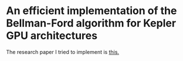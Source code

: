 # An efficient implementation of the Bellman-Ford algorithm for Kepler GPU architectures

The research paper I tried to implement is [this.](https://ieeexplore.ieee.org/iel7/71/4359390/07287776.pdf)

